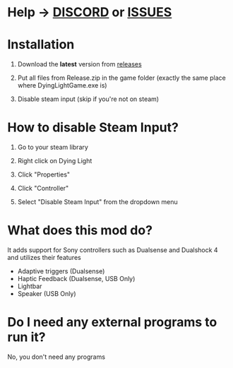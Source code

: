 # Help -> [DISCORD](https://discord.gg/AFYvxf282U) or [ISSUES](https://github.com/WujekFoliarz/Dying-Light-1-DUALSENSE-MOD/issues)

# Installation

1. Download the **latest** version from [releases](https://github.com/WujekFoliarz/Dying-Light-1-DUALSENSE-MOD/releases)
   
2. Put all files from Release.zip in the game folder (exactly the same place where DyingLightGame.exe is)
   
3. Disable steam input (skip if you're not on steam)
   

# How to disable Steam Input?

1. Go to your steam library
   
2. Right click on Dying Light

3. Click "Properties"

4. Click "Controller"

5. Select "Disable Steam Input" from the dropdown menu

# What does this mod do?

It adds support for Sony controllers such as Dualsense and Dualshock 4 and utilizes their features
- Adaptive triggers (Dualsense)
- Haptic Feedback (Dualsense, USB Only)
- Lightbar
- Speaker (USB Only)

# Do I need any external programs to run it?

No, you don't need any programs
